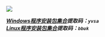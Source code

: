 ![](/picture/2022-02-20-02-35-58.png)


***[Windows程序安装包集合](https://pan.baidu.com/s/1Zs7-Ws9jFE1xJGzXNz9qQA)提取码：`yvsa`***  
***[Linux程序安装包集合](https://pan.baidu.com/s/1HfMMSoRq1lZ6jWE3j57nsQ)提取码：`bbuk`***  

